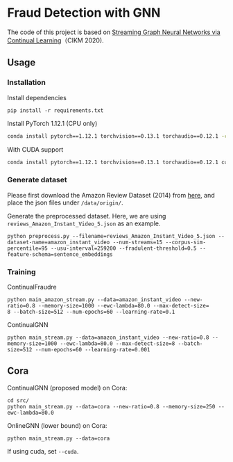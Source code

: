 # Fraud Detection with GNN

The code of this project is based on [Streaming Graph Neural Networks via Continual Learning](https://dl.acm.org/doi/abs/10.1145/3340531.3411963)（CIKM 2020).

## Usage 

### Installation
Install dependencies
```
pip install -r requirements.txt
```

Install PyTorch 1.12.1 (CPU only)
```bash
conda install pytorch==1.12.1 torchvision==0.13.1 torchaudio==0.12.1 -c pytorch
```

With CUDA support
```bash
conda install pytorch==1.12.1 torchvision==0.13.1 torchaudio==0.12.1 cudatoolkit=11.6 -c pytorch -c conda-forge
```

### Generate dataset
Please first download the Amazon Review Dataset (2014) from [here](http://jmcauley.ucsd.edu/data/amazon/index_2014.html), and place the json files under `/data/origin/`.

Generate the preprocessed dataset. Here, we are using `reviews_Amazon_Instant_Video_5.json` as an example.
```
python preprocess.py --filename=reviews_Amazon_Instant_Video_5.json --dataset-name=amazon_instant_video --num-streams=15 --corpus-sim-percentile=95 --usu-interval=259200 --fradulent-threshold=0.5 --feature-schema=sentence_embeddings
```

### Training

ContinualFraudre
```
python main_amazon_stream.py --data=amazon_instant_video --new-ratio=0.8 --memory-size=1000 --ewc-lambda=80.0 --max-detect-size=
8 --batch-size=512 --num-epochs=60 --learning-rate=0.1
```

ContinualGNN
```
python main_stream.py --data=amazon_instant_video --new-ratio=0.8 --memory-size=1000 --ewc-lambda=80.0 --max-detect-size=8 --batch-size=512 --num-epochs=60 --learning-rate=0.001
```

## Cora

ContinualGNN (proposed model) on Cora:
```
cd src/
python main_stream.py --data=cora --new-ratio=0.8 --memory-size=250 --ewc-lambda=80.0 
```
OnlineGNN (lower bound) on Cora:
```
python main_stream.py --data=cora
```

If using cuda, set `--cuda`.
